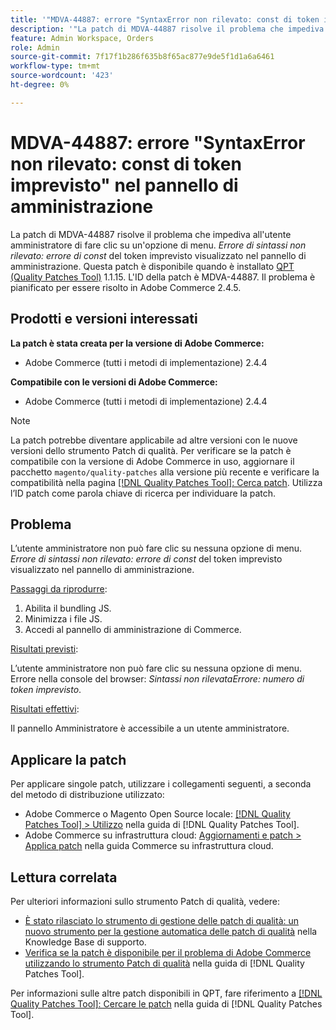 ```yaml
---
title: '"MDVA-44887: errore "SyntaxError non rilevato: const di token imprevisto" nel pannello di amministrazione"'
description: '"La patch di MDVA-44887 risolve il problema che impediva all''utente amministratore di fare clic su un''opzione di menu. Nel pannello di amministrazione viene visualizzato l’errore *Uncatch SyntaxError: Unexpected token const* (Sintassi non rilevata: costo token imprevisto*). Questa patch è disponibile quando è installato [Quality Patches Tool (QPT)](https://experienceleague.adobe.com/it/docs/commerce-knowledge-base/kb/announcements/commerce-announcements/magento-quality-patches-released-new-tool-to-self-serve-quality-patches) 1.1.15. L''ID della patch è MDVA-44887. Il problema è pianificato per essere risolto in Adobe Commerce 2.4.5".'
feature: Admin Workspace, Orders
role: Admin
source-git-commit: 7f17f1b286f635b8f65ac877e9de5f1d1a6a6461
workflow-type: tm+mt
source-wordcount: '423'
ht-degree: 0%

---
```


# MDVA-44887: errore &quot;SyntaxError non rilevato: const di token imprevisto&quot; nel pannello di amministrazione

La patch di MDVA-44887 risolve il problema che impediva all&#39;utente amministratore di fare clic su un&#39;opzione di menu. *Errore di sintassi non rilevato: errore di const* del token imprevisto visualizzato nel pannello di amministrazione. Questa patch è disponibile quando è installato [QPT (Quality Patches Tool)](https://experienceleague.adobe.com/it/docs/commerce-knowledge-base/kb/announcements/commerce-announcements/magento-quality-patches-released-new-tool-to-self-serve-quality-patches) 1.1.15. L&#39;ID della patch è MDVA-44887. Il problema è pianificato per essere risolto in Adobe Commerce 2.4.5.

## Prodotti e versioni interessati

**La patch è stata creata per la versione di Adobe Commerce:**

* Adobe Commerce (tutti i metodi di implementazione) 2.4.4

**Compatibile con le versioni di Adobe Commerce:**

* Adobe Commerce (tutti i metodi di implementazione) 2.4.4

>[!NOTE]
>
>La patch potrebbe diventare applicabile ad altre versioni con le nuove versioni dello strumento Patch di qualità. Per verificare se la patch è compatibile con la versione di Adobe Commerce in uso, aggiornare il pacchetto `magento/quality-patches` alla versione più recente e verificare la compatibilità nella pagina [[!DNL Quality Patches Tool]: Cerca patch](https://experienceleague.adobe.com/it/docs/commerce-knowledge-base/kb/announcements/commerce-announcements/magento-quality-patches-released-new-tool-to-self-serve-quality-patches). Utilizza l’ID patch come parola chiave di ricerca per individuare la patch.

## Problema

L’utente amministratore non può fare clic su nessuna opzione di menu. *Errore di sintassi non rilevato: errore di const* del token imprevisto visualizzato nel pannello di amministrazione.

<u>Passaggi da riprodurre</u>:

1. Abilita il bundling JS.
1. Minimizza i file JS.
1. Accedi al pannello di amministrazione di Commerce.

<u>Risultati previsti</u>:

L’utente amministratore non può fare clic su nessuna opzione di menu. Errore nella console del browser: *Sintassi non rilevataErrore: numero di token imprevisto*.

<u>Risultati effettivi</u>:

Il pannello Amministratore è accessibile a un utente amministratore.

## Applicare la patch

Per applicare singole patch, utilizzare i collegamenti seguenti, a seconda del metodo di distribuzione utilizzato:

* Adobe Commerce o Magento Open Source locale: [[!DNL Quality Patches Tool] > Utilizzo](/help/tools/quality-patches-tool/usage.md) nella guida di [!DNL Quality Patches Tool].
* Adobe Commerce su infrastruttura cloud: [Aggiornamenti e patch > Applica patch](https://experienceleague.adobe.com/docs/commerce-cloud-service/user-guide/develop/upgrade/apply-patches.html?lang=it) nella guida Commerce su infrastruttura cloud.

## Lettura correlata

Per ulteriori informazioni sullo strumento Patch di qualità, vedere:

* [È stato rilasciato lo strumento di gestione delle patch di qualità: un nuovo strumento per la gestione automatica delle patch di qualità](https://experienceleague.adobe.com/it/docs/commerce-knowledge-base/kb/announcements/commerce-announcements/magento-quality-patches-released-new-tool-to-self-serve-quality-patches) nella Knowledge Base di supporto.
* [Verifica se la patch è disponibile per il problema di Adobe Commerce utilizzando lo strumento Patch di qualità](/help/tools/quality-patches-tool/patches-available-in-qpt/check-patch-for-magento-issue-with-magento-quality-patches.md) nella guida di [!DNL Quality Patches Tool].

Per informazioni sulle altre patch disponibili in QPT, fare riferimento a [[!DNL Quality Patches Tool]: Cercare le patch](https://experienceleague.adobe.com/tools/commerce-quality-patches/index.html?lang=it) nella guida di [!DNL Quality Patches Tool].
